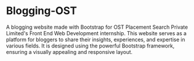 # Blogging-OST
A blogging website made with Bootstrap for OST Placement Search Private Limited's Front End Web Development internship. This website serves as a platform for bloggers to share their insights, experiences, and expertise in various fields. It is designed using the powerful Bootstrap framework, ensuring a visually appealing and responsive layout.
